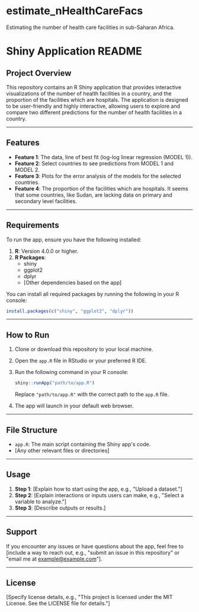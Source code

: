 # estimate_nHealthCareFacs
Estimating the number of health care facilities in sub-Saharan Africa.



# Shiny Application README

## Project Overview

This repository contains an R Shiny application that provides interactive visualizations of the number of health facilities in a country, and the proportion of the facilities which are hospitals. The application is designed to be user-friendly and highly interactive, allowing users to explore and compare two different predictions for the number of health facilities in a country.

---

## Features

- **Feature 1**: The data, line of best fit (log-log linear regression (MODEL 1)). 
- **Feature 2**: Select countries to see predictions from MODEL 1 and MODEL 2. 
- **Feature 3**: Plots for the error analysis of the models for the selected countries.
- **Feature 4**: The proportion of the facilities which are hospitals. It seems that some countries, like Sudan, are lacking data on primary and secondary level facilities.
---

## Requirements

To run the app, ensure you have the following installed:

1. **R**: Version 4.0.0 or higher.
2. **R Packages**:
   - shiny
   - ggplot2
   - dplyr
   - [Other dependencies based on the app]

You can install all required packages by running the following in your R console:

```R
install.packages(c("shiny", "ggplot2", "dplyr"))
```

---

## How to Run

1. Clone or download this repository to your local machine.
2. Open the `app.R` file in RStudio or your preferred R IDE.
3. Run the following command in your R console:

   ```R
   shiny::runApp("path/to/app.R")
   ```

   Replace `"path/to/app.R"` with the correct path to the `app.R` file.

4. The app will launch in your default web browser.

---

## File Structure

- `app.R`: The main script containing the Shiny app's code.
- [Any other relevant files or directories]

---

## Usage

1. **Step 1**: [Explain how to start using the app, e.g., "Upload a dataset."]
2. **Step 2**: [Explain interactions or inputs users can make, e.g., "Select a variable to analyze."]
3. **Step 3**: [Describe outputs or results.]

---

## Support

If you encounter any issues or have questions about the app, feel free to [include a way to reach out, e.g., "submit an issue in this repository" or "email me at example@example.com"].

---

## License

[Specify license details, e.g., "This project is licensed under the MIT License. See the LICENSE file for details."]

